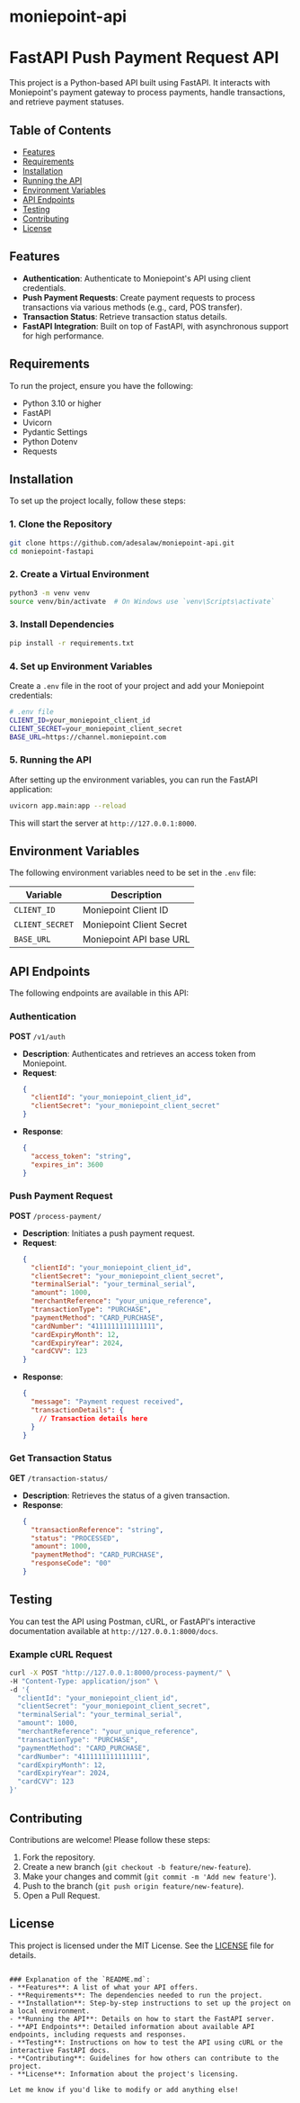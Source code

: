 # moniepoint-api

# FastAPI Push Payment Request API

This project is a Python-based API built using FastAPI. It interacts with Moniepoint's payment gateway to process payments, handle transactions, and retrieve payment statuses.

## Table of Contents
- [Features](#features)
- [Requirements](#requirements)
- [Installation](#installation)
- [Running the API](#running-the-api)
- [Environment Variables](#environment-variables)
- [API Endpoints](#api-endpoints)
- [Testing](#testing)
- [Contributing](#contributing)
- [License](#license)

## Features
- **Authentication**: Authenticate to Moniepoint's API using client credentials.
- **Push Payment Requests**: Create payment requests to process transactions via various methods (e.g., card, POS transfer).
- **Transaction Status**: Retrieve transaction status details.
- **FastAPI Integration**: Built on top of FastAPI, with asynchronous support for high performance.
  
## Requirements
To run the project, ensure you have the following:
- Python 3.10 or higher
- FastAPI
- Uvicorn
- Pydantic Settings
- Python Dotenv
- Requests

## Installation
To set up the project locally, follow these steps:

### 1. Clone the Repository
```bash
git clone https://github.com/adesalaw/moniepoint-api.git
cd moniepoint-fastapi
```

### 2. Create a Virtual Environment
```bash
python3 -m venv venv
source venv/bin/activate  # On Windows use `venv\Scripts\activate`
```

### 3. Install Dependencies
```bash
pip install -r requirements.txt
```

### 4. Set up Environment Variables
Create a `.env` file in the root of your project and add your Moniepoint credentials:

```bash
# .env file
CLIENT_ID=your_moniepoint_client_id
CLIENT_SECRET=your_moniepoint_client_secret
BASE_URL=https://channel.moniepoint.com
```

### 5. Running the API
After setting up the environment variables, you can run the FastAPI application:

```bash
uvicorn app.main:app --reload
```

This will start the server at `http://127.0.0.1:8000`.

## Environment Variables
The following environment variables need to be set in the `.env` file:

| Variable        | Description                         |
|-----------------|-------------------------------------|
| `CLIENT_ID`     | Moniepoint Client ID                |
| `CLIENT_SECRET` | Moniepoint Client Secret            |
| `BASE_URL`      | Moniepoint API base URL             |

## API Endpoints
The following endpoints are available in this API:

### Authentication
**POST** `/v1/auth`

- **Description**: Authenticates and retrieves an access token from Moniepoint.
- **Request**: 
    ```json
    {
      "clientId": "your_moniepoint_client_id",
      "clientSecret": "your_moniepoint_client_secret"
    }
    ```
- **Response**: 
    ```json
    {
      "access_token": "string",
      "expires_in": 3600
    }
    ```

### Push Payment Request
**POST** `/process-payment/`

- **Description**: Initiates a push payment request.
- **Request**: 
    ```json
    {
      "clientId": "your_moniepoint_client_id",
      "clientSecret": "your_moniepoint_client_secret",
      "terminalSerial": "your_terminal_serial",
      "amount": 1000,
      "merchantReference": "your_unique_reference",
      "transactionType": "PURCHASE",
      "paymentMethod": "CARD_PURCHASE",
      "cardNumber": "4111111111111111",
      "cardExpiryMonth": 12,
      "cardExpiryYear": 2024,
      "cardCVV": 123
    }

    ```
- **Response**: 
    ```json
    {
      "message": "Payment request received",
      "transactionDetails": {
        // Transaction details here
      }
    }
    ```

### Get Transaction Status
**GET** `/transaction-status/`

- **Description**: Retrieves the status of a given transaction.
- **Response**: 
    ```json
    {
      "transactionReference": "string",
      "status": "PROCESSED",
      "amount": 1000,
      "paymentMethod": "CARD_PURCHASE",
      "responseCode": "00"
    }
    ```

## Testing
You can test the API using Postman, cURL, or FastAPI's interactive documentation available at `http://127.0.0.1:8000/docs`.

### Example cURL Request
```bash
curl -X POST "http://127.0.0.1:8000/process-payment/" \
-H "Content-Type: application/json" \
-d '{
  "clientId": "your_moniepoint_client_id",
  "clientSecret": "your_moniepoint_client_secret",
  "terminalSerial": "your_terminal_serial",
  "amount": 1000,
  "merchantReference": "your_unique_reference",
  "transactionType": "PURCHASE",
  "paymentMethod": "CARD_PURCHASE",
  "cardNumber": "4111111111111111",
  "cardExpiryMonth": 12,
  "cardExpiryYear": 2024,
  "cardCVV": 123
}'
```

## Contributing
Contributions are welcome! Please follow these steps:

1. Fork the repository.
2. Create a new branch (`git checkout -b feature/new-feature`).
3. Make your changes and commit (`git commit -m 'Add new feature'`).
4. Push to the branch (`git push origin feature/new-feature`).
5. Open a Pull Request.

## License
This project is licensed under the MIT License. See the [LICENSE](LICENSE) file for details.
```

### Explanation of the `README.md`:
- **Features**: A list of what your API offers.
- **Requirements**: The dependencies needed to run the project.
- **Installation**: Step-by-step instructions to set up the project on a local environment.
- **Running the API**: Details on how to start the FastAPI server.
- **API Endpoints**: Detailed information about available API endpoints, including requests and responses.
- **Testing**: Instructions on how to test the API using cURL or the interactive FastAPI docs.
- **Contributing**: Guidelines for how others can contribute to the project.
- **License**: Information about the project's licensing.

Let me know if you'd like to modify or add anything else!
